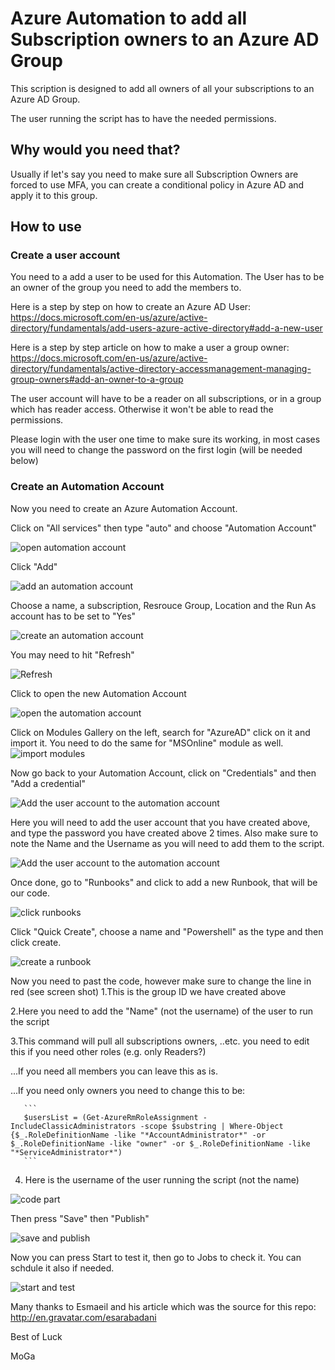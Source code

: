 # Azure Automation to add all Subscription owners to an Azure AD Group

This scription is designed to add all owners of all your subscriptions to an Azure AD Group.

The user running the script has to have the needed permissions.

## Why would you need that?
Usually if let's say you need to make sure all Subscription Owners are forced to use MFA, you can create a conditional policy in Azure AD and apply it to this group.

## How to use

### Create a user account
You need to a add a user to be used for this Automation. The User has to be an owner of the group you need to add the members to.

Here is a step by step on how to create an Azure AD User: 
    https://docs.microsoft.com/en-us/azure/active-directory/fundamentals/add-users-azure-active-directory#add-a-new-user

Here is a step by step article on how to make a user a group owner:
    https://docs.microsoft.com/en-us/azure/active-directory/fundamentals/active-directory-accessmanagement-managing-group-owners#add-an-owner-to-a-group

The user account will have to be a reader on all subscriptions, or in a group which has reader access. Otherwise it won't be able to read the permissions.

Please login with the user one time to make sure its working, in most cases you will need to change the password on the first login (will be needed below)

### Create an Automation Account

Now you need to create an Azure Automation Account.

Click on "All services" then type "auto" and choose "Automation Account"

![open automation account](images/01.JPG)

Click "Add"

![add an automation account](images/02.JPG)

Choose a name, a subscription, Resrouce Group, Location and the Run As account has to be set to "Yes"

![create an automation account](images/03.JPG)

You may need to hit "Refresh"

![Refresh](images/04.JPG)

Click to open the new Automation Account

![open the automation account](images/05.JPG)

Click on Modules Gallery on the left, search for "AzureAD" click on it and import it. You need to do the same for "MSOnline" module as well.
![import modules](images/06.JPG)

Now go back to your Automation Account, click on "Credentials" and then "Add a credential"

![Add the user account to the automation account](images/07.JPG)

Here you will need to add the user account that you have created above, and type the password you have created above 2 times. Also make sure to note the Name and the Username as you will need to add them to the script.

![Add the user account to the automation account](images/08.JPG)


Once done, go to "Runbooks" and click to add a new Runbook, that will be our code.

![click runbooks](images/09.JPG)


Click "Quick Create", choose a name and "Powershell" as the type and then click create.

![create a runbook](images/10.JPG)

Now you need to past the code, however make sure to change the line in red (see screen shot)
1.This is the group ID we have created above

2.Here you need to add the "Name" (not the username) of the user to run the script

3.This command will pull all subscriptions owners, ..etc. you need to edit this if you need other roles (e.g. only Readers?)

...If you need all members you can leave this as is.

...If you need only owners you need to change this to be:

       ```
       $usersList = (Get-AzureRmRoleAssignment -IncludeClassicAdministrators -scope $substring | Where-Object {$_.RoleDefinitionName -like "*AccountAdministrator*" -or $_.RoleDefinitionName -like "owner" -or $_.RoleDefinitionName -like "*ServiceAdministrator*")
       ```
       
4. Here is the username of the user running the script (not the name)
    
![code part](images/11.JPG)


Then press "Save" then "Publish"

![save and publish](images/12.JPG)

Now you can press Start to test it, then go to Jobs to check it. You can schdule it also if needed.

![start and test](images/13.JPG)


Many thanks to Esmaeil and his article which was the source for this repo: http://en.gravatar.com/esarabadani

Best of Luck

MoGa
